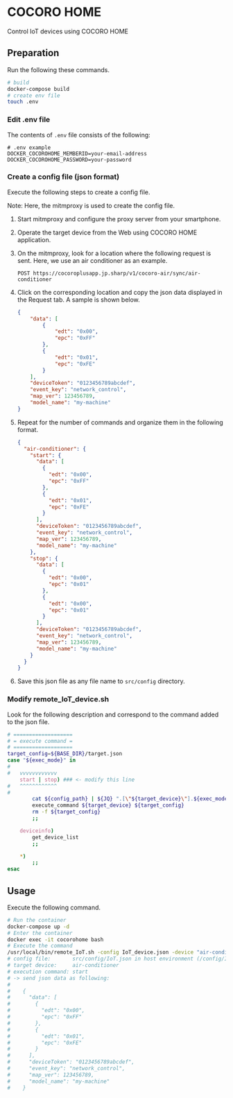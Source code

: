 # COCORO HOME
Control IoT devices using COCORO HOME

## Preparation
Run the following these commands.

```sh
# build
docker-compose build
# create env file
touch .env
```

### Edit .env file
The contents of `.env` file consists of the following:

```dosini
# .env example
DOCKER_COCOROHOME_MEMBERID=your-email-address
DOCKER_COCOROHOME_PASSWORD=your-password
```

### Create a config file (json format)
Execute the following steps to create a config file.

Note: Here, the mitmproxy is used to create the config file.

1. Start mitmproxy and configure the proxy server from your smartphone.
1. Operate the target device from the Web using COCORO HOME application.
1. On the mitmproxy, look for a location where the following request is sent. Here, we use an air conditioner as an example.

    ```
    POST https://cocoroplusapp.jp.sharp/v1/cocoro-air/sync/air-conditioner
    ```

1. Click on the corresponding location and copy the json data displayed in the Request tab. A sample is shown below.

    ```json
    {
        "data": [
            {
                "edt": "0x00",
                "epc": "0xFF"
            },
            {
                "edt": "0x01",
                "epc": "0xFE"
            }
        ],
        "deviceToken": "0123456789abcdef",
        "event_key": "network_control",
        "map_ver": 123456789,
        "model_name": "my-machine"
    }
    ```
1. Repeat for the number of commands and organize them in the following format.

    ```json
    {
      "air-conditioner": {
        "start": {
          "data": [
            {
              "edt": "0x00",
              "epc": "0xFF"
            },
            {
              "edt": "0x01",
              "epc": "0xFE"
            }
          ],
          "deviceToken": "0123456789abcdef",
          "event_key": "network_control",
          "map_ver": 123456789,
          "model_name": "my-machine"
        },
        "stop": {
          "data": [
            {
              "edt": "0x00",
              "epc": "0x01"
            },
            {
              "edt": "0x00",
              "epc": "0x01"
            }
          ],
          "deviceToken": "0123456789abcdef",
          "event_key": "network_control",
          "map_ver": 123456789,
          "model_name": "my-machine"
        }
      }
    }
    ```

1. Save this json file as any file name to `src/config` directory.

### Modify remote_IoT_device.sh
Look for the following description and correspond to the command added to the json file.

```sh
# ===================
# = execute command =
# ===================
target_config=${BASE_DIR}/target.json
case "${exec_mode}" in
#
#   vvvvvvvvvvvv
    start | stop) ### <- modify this line
#   ^^^^^^^^^^^^
#
        cat ${config_path} | ${JQ} ".[\"${target_device}\"].${exec_mode}" > ${target_config}
        execute_command ${target_device} ${target_config}
        rm -f ${target_config}
        ;;

    deviceinfo)
        get_device_list
        ;;

    *)
        ;;
esac
```

## Usage
Execute the following command.

```sh
# Run the container
docker-compose up -d
# Enter the container
docker exec -it cocorohome bash
# Execute the command
/usr/local/bin/remote_IoT.sh -config IoT_device.json -device "air-conditioner" -mode start
# config file:       src/config/IoT.json in host environment (/config/IoT.json in docker environment)
# target device:     air-conditioner
# execution command: start
# -> send json data as following:
#
#    {
#      "data": [
#        {
#          "edt": "0x00",
#          "epc": "0xFF"
#        },
#        {
#          "edt": "0x01",
#          "epc": "0xFE"
#        }
#      ],
#      "deviceToken": "0123456789abcdef",
#      "event_key": "network_control",
#      "map_ver": 123456789,
#      "model_name": "my-machine"
#    }
```
